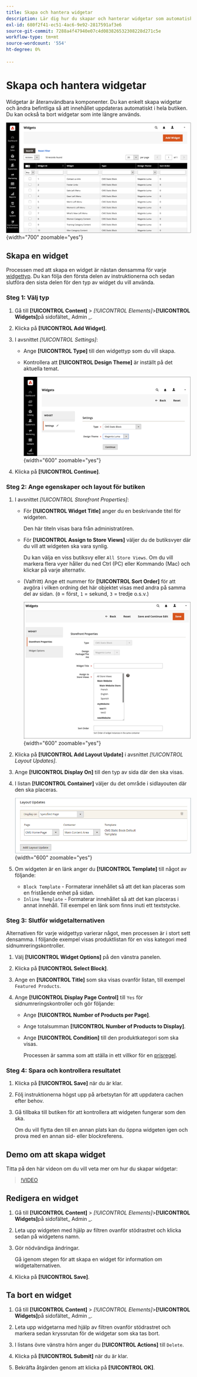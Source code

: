 ```yaml
---
title: Skapa och hantera widgetar
description: Lär dig hur du skapar och hanterar widgetar som automatiskt uppdaterar innehåll i din butik.
exl-id: 680f2f41-ec51-4ac6-9e92-2817591af3e6
source-git-commit: 7288a4f47940e07c4d083826532308228d271c5e
workflow-type: tm+mt
source-wordcount: '554'
ht-degree: 0%

---
```


# Skapa och hantera widgetar

Widgetar är återanvändbara komponenter. Du kan enkelt skapa widgetar och ändra befintliga så att innehållet uppdateras automatiskt i hela butiken. Du kan också ta bort widgetar som inte längre används.

![Widgets](./assets/widgets.png){width="700" zoomable="yes"}

## Skapa en widget

Processen med att skapa en widget är nästan densamma för varje [widgettyp](widgets.md#widget-types). Du kan följa den första delen av instruktionerna och sedan slutföra den sista delen för den typ av widget du vill använda.

### Steg 1: Välj typ

1. Gå till **[!UICONTROL Content]** > _[!UICONTROL Elements]_>**[!UICONTROL Widgets]**&#x200B;på sidofältet_ Admin _.

1. Klicka på **[!UICONTROL Add Widget]**.

1. I avsnittet _[!UICONTROL Settings]_:

   - Ange **[!UICONTROL Type]** till den widgettyp som du vill skapa.

   - Kontrollera att **[!UICONTROL Design Theme]** är inställt på det aktuella temat.

     ![Widget-inställningar](./assets/widget-settings.png){width="600" zoomable="yes"}

1. Klicka på **[!UICONTROL Continue]**.

### Steg 2: Ange egenskaper och layout för butiken

1. I avsnittet _[!UICONTROL Storefront Properties]_:

   - För **[!UICONTROL Widget Title]** anger du en beskrivande titel för widgeten.

     Den här titeln visas bara från administratören.

   - För **[!UICONTROL Assign to Store Views]** väljer du de butiksvyer där du vill att widgeten ska vara synlig.

     Du kan välja en viss butiksvy eller `All Store Views`. Om du vill markera flera vyer håller du ned Ctrl (PC) eller Kommando (Mac) och klickar på varje alternativ.

   - (Valfritt) Ange ett nummer för **[!UICONTROL Sort Order]** för att avgöra i vilken ordning det här objektet visas med andra på samma del av sidan. (`0` = först, `1` = sekund, `3` = tredje o.s.v.)

     ![Storefront-egenskaper](./assets/widget-storefront-properties.png){width="600" zoomable="yes"}

1. Klicka på **[!UICONTROL Add Layout Update]** i avsnittet _[!UICONTROL Layout Updates]_.

1. Ange **[!UICONTROL Display On]** till den typ av sida där den ska visas.

1. I listan **[!UICONTROL Container]** väljer du det område i sidlayouten där den ska placeras.

   ![Layoutuppdateringar](./assets/widget-layout-update-home-page.png){width="600" zoomable="yes"}

1. Om widgeten är en länk anger du **[!UICONTROL Template]** till något av följande:

   - `Block Template` - Formaterar innehållet så att det kan placeras som en fristående enhet på sidan.
   - `Inline Template` - Formaterar innehållet så att det kan placeras i annat innehåll. Till exempel en länk som finns inuti ett textstycke.

### Steg 3: Slutför widgetalternativen

Alternativen för varje widgettyp varierar något, men processen är i stort sett densamma. I följande exempel visas produktlistan för en viss kategori med sidnumreringskontroller.

1. Välj **[!UICONTROL Widget Options]** på den vänstra panelen.

1. Klicka på **[!UICONTROL Select Block]**.

1. Ange en **[!UICONTROL Title]** som ska visas ovanför listan, till exempel `Featured Products`.

1. Ange **[!UICONTROL Display Page Control]** till `Yes` för sidnumreringskontroller och gör följande:

   - Ange **[!UICONTROL Number of Products per Page]**.

   - Ange totalsumman **[!UICONTROL Number of Products to Display]**.

   - Ange **[!UICONTROL Condition]** till den produktkategori som ska visas.

     Processen är samma som att ställa in ett villkor för en [prisregel](../merchandising-promotions/price-rules-catalog.md).

### Steg 4: Spara och kontrollera resultatet

1. Klicka på **[!UICONTROL Save]** när du är klar.

1. Följ instruktionerna högst upp på arbetsytan för att uppdatera cachen efter behov.

1. Gå tillbaka till butiken för att kontrollera att widgeten fungerar som den ska.

   Om du vill flytta den till en annan plats kan du öppna widgeten igen och prova med en annan sid- eller blockreferens.

## Demo om att skapa widget

Titta på den här videon om du vill veta mer om hur du skapar widgetar:

>[!VIDEO](https://video.tv.adobe.com/v/343786?quality=12&learn=on)

## Redigera en widget

1. Gå till **[!UICONTROL Content]** > _[!UICONTROL Elements]_>**[!UICONTROL Widgets]**&#x200B;på sidofältet_ Admin _.

1. Leta upp widgeten med hjälp av filtren ovanför stödrastret och klicka sedan på widgetens namn.

1. Gör nödvändiga ändringar.

   Gå igenom stegen för att skapa en widget för information om widgetalternativen.

1. Klicka på **[!UICONTROL Save]**.

## Ta bort en widget

1. Gå till **[!UICONTROL Content]** > _[!UICONTROL Elements]_>**[!UICONTROL Widgets]**&#x200B;på sidofältet_ Admin _.

1. Leta upp widgetarna med hjälp av filtren ovanför stödrastret och markera sedan kryssrutan för de widgetar som ska tas bort.

1. I listans övre vänstra hörn anger du **[!UICONTROL Actions]** till `Delete`.

1. Klicka på **[!UICONTROL Submit]** när du är klar.

1. Bekräfta åtgärden genom att klicka på **[!UICONTROL OK]**.
